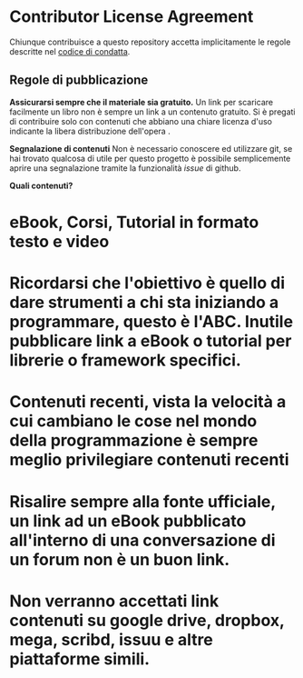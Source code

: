 # Contributor License Agreement

Chiunque contribuisce a questo repository accetta implicitamente le regole descritte nel [codice di condatta](/CODE_OF_CONDUCT.md).

## Regole di pubblicazione

**Assicurarsi sempre che il materiale sia gratuito.**
Un link per scaricare facilmente un libro non è sempre un link a un contenuto gratuito.
Si è pregati di contribuire solo con contenuti che abbiano una chiare licenza d'uso indicante la libera distribuzione dell'opera .

**Segnalazione di contenuti**
Non è necessario conoscere ed utilizzare git, se hai trovato qualcosa di utile per questo progetto è possibile semplicemente aprire una segnalazione tramite la funzionalità _issue_ di github.

**Quali contenuti?**

 # eBook, Corsi, Tutorial in formato testo e video
 # Ricordarsi che l'obiettivo è quello di dare strumenti a chi sta iniziando a programmare, questo è l'ABC. Inutile pubblicare link a eBook o tutorial per librerie o framework specifici.
 # Contenuti recenti, vista la velocità a cui cambiano le cose nel mondo della programmazione è sempre meglio privilegiare contenuti recenti
 # Risalire sempre alla fonte ufficiale, un link ad un eBook pubblicato all'interno di una conversazione di un forum non è un buon link.
 # Non verranno accettati link contenuti su google drive, dropbox, mega, scribd, issuu e altre piattaforme simili.
